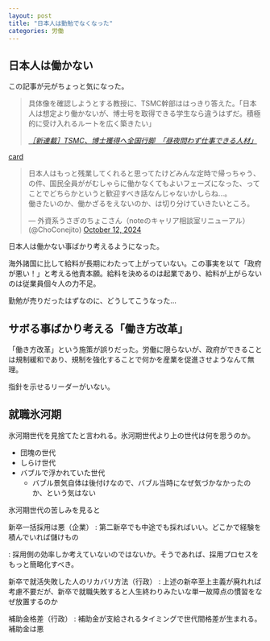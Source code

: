 ```yaml
---
layout: post
title: "日本人は勤勉でなくなった"
categories: 労働
---
```


## 日本人は働かない

この記事が元がちょっと気になった。

> 具体像を確認しようとする教授に、TSMC幹部ははっきり答えた。「日本人は想定より働かないが、博士号を取得できる学生なら違うはずだ。積極的に受け入れるルートを広く築きたい」
> 
> <cite>[［新連載］TSMC、博士獲得へ全国行脚　「昼夜問わず仕事できる人材」](https://business.nikkei.com/atcl/gen/19/00678/100800001/)</cite>

[card](https://business.nikkei.com/atcl/gen/19/00678/100800001/)

<blockquote class="twitter-tweet" data-theme="light"><p lang="ja" dir="ltr">日本人はもっと残業してくれると思ってたけどみんな定時で帰っちゃう、の件、国民全員ががむしゃらに働かなくてもよいフェーズになった、ってことでどちらかというと歓迎すべき話なんじゃないかしらね…。<br>働きたいのか、働かざるをえないのか、は切り分けていきたいところ。</p>&mdash; 外資系うさぎのちょこさん（noteのキャリア相談室リニューアル） (@ChoConejito) <a href="https://twitter.com/ChoConejito/status/1845098727045988780?ref_src=twsrc%5Etfw">October 12, 2024</a></blockquote> <script async src="https://platform.twitter.com/widgets.js" charset="utf-8"></script>

日本人は働かない事ばかり考えるようになった。

海外諸国に比して給料が長期にわたって上がっていない。この事実を以て「政府が悪い！」と考える他責本願。給料を決めるのは起業であり、給料が上がらないのは従業員個々人の力不足。

勤勉が売りだったはずなのに、どうしてこうなった…

## サボる事ばかり考える「働き方改革」

「働き方改革」という施策が誤りだった。労働に限らないが、政府ができることは規制緩和であり、規制を強化することで何かを産業を促進させようなんて無理。

指針を示せるリーダーがいない。

## 就職氷河期

氷河期世代を見捨てたと言われる。氷河期世代より上の世代は何を思うのか。

- 団塊の世代
- しらけ世代
- バブルで浮かれていた世代
  - バブル景気自体は後付けなので、バブル当時になぜ気づかなかったのか、という気はない

氷河期世代の苦しみを見ると

新卒一括採用は悪（企業）
: 第二新卒でも中途でも採ればいい。どこかで経験を積んでいれば儲けもの

: 採用側の効率しか考えていないのではないか。そうであれば、採用プロセスをもっと簡略化すべき。

新卒で就活失敗した人のリカバリ方法（行政）
: 上述の新卒至上主義が廃れれば考慮不要だが、新卒で就職失敗すると人生終わりみたいな単一故障点の慣習をなぜ放置するのか

補助金格差（行政）
: 補助金が支給されるタイミングで世代間格差が生まれる。補助金は悪
